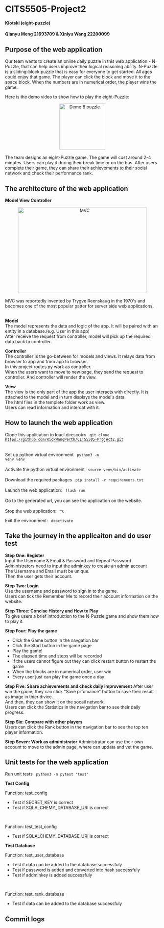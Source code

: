 # CITS5505-Project2
#### Klotski (eight-puzzle)
#### Qianyu Meng 21693709 & Xinlyu Wang 22200099

## Purpose of the web application
Our team wants to create an online daily puzzle in this web application - N-Puzzle, that can help users improve their logical reasoning ability.
N-Puzzle is a sliding-block puzzle that is easy for everyone to get started. All ages could enjoy that game. The player can click the block and move it to the space block. When the numbers are in numerical order, the player wins the game. <br>

Here is the demo video to show how to play the eight-Puzzle:
<div align=center><img src="https://miro.medium.com/max/508/1*YxeZJzfhW4kn5O5wAGbkIg.gif" width="150" height="150" alt="Demo 8 puzzle"/></div>
 <br>
The team designs an eight-Puzzle game. The game will cost around 2-4 minutes. Users can play it during their break time or on the bus. After users complete their game, they can share their achievements to their social network and check their performance rank.

## The architecture of the web application
**Model View Controller**
<br>
<div align=center><img src="https://miro.medium.com/proxy/0*Qf1s2lG86MjX-Zcv.jpg" width="420" height="280" alt="MVC"/></div>
<br>
MVC was reportedly invented by Trygve Reenskaug in the 1970's and becomes one of the most popular patter for server side web applications.
<br>
<br>

**Model**
<br>
The model represents the data and logic of the app. It will be paired with an entity in a database.(e.g. User in this app)<br>
After receive the request from controller, model will pick up the required data back to controller.<br>

**Controller**
<br>
The controller is the go-between for models and views. It relays data from browser to app and from app to browser. <br>
In this project routes.py work as controller. <br>
When the users want to move to new page, they send the request to controller. And controller will render the view.<br>

**View**
<br>
The view is the only part of the app the user interacts with directly. It is attached to the model and in turn displays the model’s data.<br>
The html files in the templete folder work as view.<br>
Users can read information and intercat with it.<br>

## How to launch the web application
Clone this application to loacl direscotry <code> git clone https://github.com/RickWangPerth/CITS5505-Project2.git </code> <br>
 <br>
Set up python virtual environment <code> python3 -m venv venv </code> <br>
 <br>
Activate the python virtual environment <code> source venv/bin/activate </code> <br>
 <br>
Download the required packages <code> pip install -r requirements.txt </code> <br>
 <br>
Launch the web application: <code> flask run </code> <br>
 <br>
Go to the generated url, you can see the application on the website.
 <br>
 <br>
Stop the web application: <code> ^C </code> <br>

Exit the environment: <code> deactivate </code>

## Take the journey in the applicaiton and do user test
**Step One: Register** <br>
Input the Username & Email & Password and Repeat Password <br>
Administrators need to input the adminkey to create an admin account <br>
The Username and Email must be unique. <br>
Then the user gets their account.<br>

**Step Two: Login** <br>
Use the username and password to sign in to the game.<br>
Users can tick the Remember Me to record their account information on the website.

**Step Three: Concise History and How to Play** <br>
To give users a brief introduction to the N-Puzzle game and show them how to play it.

**Step Four: Play the game**
<ul> 
  <li> Click the Game button in the navgation bar </li> 
  <li> Click the Start button in the game page </li> 
  <li> Play the game! </li>
  <li> The elapsed time and steps will be recorded </li>
  <li> If the users cannot figure out they can click restart button to restart the game </li>
  <li> When the blocks are in numerical order, user win </li>
  <li> Every user just can play the game once a day </li>
</ul>

**Step Five: Share achievements and check daily improvement** 
After user win the game, they can click "Save prfomance" button to save their result as image in thier divice.  <br>
And then, they can show it on the socail network. <br>
Users can click the Statistics in the navigation bar to see their daily progress. <br>

**Step Six: Compare with other players** <br>
Users can click the Rank button in the navigation bar to see the top ten player information. <br>

**Step Seven: Work as administrator**
Administrator can use their own account to move to the admin page, where can updata and vet the game.<br>

## Unit tests for the web application
Run unit tests <code> python3 -m pytest "test" </code>
 
**Test Config**
 
Function: test_config
<ul>
  
  <li> Test if SECRET_KEY is correct </li>
  
  <li> Test if SQLALCHEMY_DATABASE_URI is correct </li> 
 
</ul>
<br>
 
Function: test_test_config
<ul>
  
  <li> Test if SQLALCHEMY_DATABASE_URI is correct </li> 
 
</ul>

**Test Database**
 
Function: test_user_database
 
 <ul>
  
 <li> Test if data can be added to the database successfuly </li>
  
  <li> Test if password is added and converted into hash successfuly </li> 
  
  <li> Test if addminkey is added successfuly </li>
  
</ul>
 <br>
 
Function: test_rank_database
<ul>
  
  <li> Test if data can be added to the database successfuly </li>
 
</ul>
 
## Commit logs
